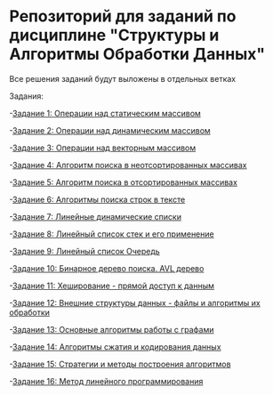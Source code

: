 # Репозиторий для заданий по дисциплине "Структуры и Алгоритмы Обработки Данных"
Все решения заданий будут выложены в отдельных ветках

Задания:

-[Задание 1: Операции над статическим массивом](https://github.com/tarassio123/1/blob/main/1%20massive)

-[Задание 2: Операции над динамическим массивом](https://github.com/tarassio123/1/blob/main/Dynamic%20arrays)

-[Задание 3: Операции над векторным массивом](https://github.com/tarassio123/1/blob/main/Vector%20arrays)

-[Задание 4: Алгоритм поиска в неотсортированных массивах]()

-[Задание 5: Алгоритм поиска в отсортированных массивах]()

-[Задание 6: Алгоритмы поиска строк в тексте]()

-[Задание 7: Линейные динамические списки]()

-[Задание 8: Линейный список стек и его применение]()

-[Задание 9: Линейный список Очередь]()

-[Задание 10: Бинарное дерево поиска. AVL дерево]()

-[Задание 11: Хеширование - прямой доступ к данным]()

-[Задание 12: Внешние структуры данных - файлы  и алгоритмы их обработки]()

-[Задание 13: Основные алгоритмы работы с графами]()

-[Задание 14: Алгоритмы сжатия и кодирования данных]()

-[Задание 15: Стратегии и методы построения алгоритмов]()

-[Задание 16: Метод линейного программирования]()


